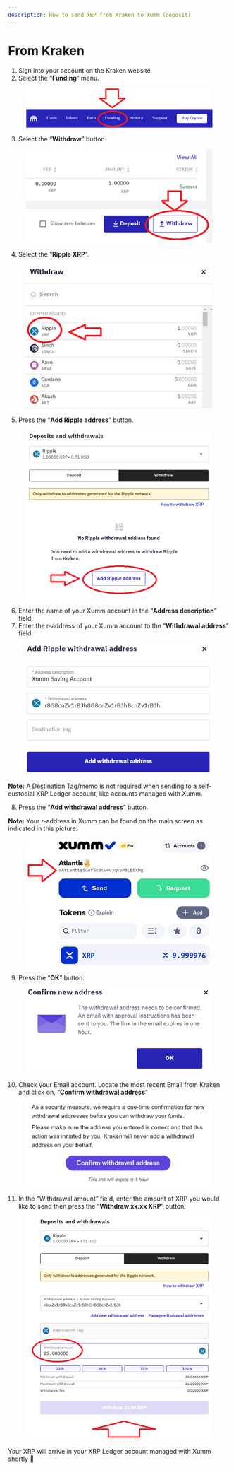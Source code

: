 ```yaml
---
description: How to send XRP from Kraken to Xumm (deposit)
---
```


# From Kraken

1. Sign into your account on the Kraken website.
2. Select the “**Funding**” menu.

<figure><img src="../../.gitbook/assets/Kraken - 1.png" alt=""><figcaption></figcaption></figure>

3. Select the “**Withdraw**” button.

<figure><img src="../../.gitbook/assets/Kraken - 1a.png" alt=""><figcaption></figcaption></figure>

4. Select the “**Ripple XRP**”.

<figure><img src="../../.gitbook/assets/Kraken - 1b.png" alt=""><figcaption></figcaption></figure>

5. Press the “**Add Ripple address**” button.

<figure><img src="../../.gitbook/assets/Kraken - 1c.png" alt=""><figcaption></figcaption></figure>

6. Enter the name of your Xumm account in the “**Address description**” field.
7. Enter the r-address of your Xumm account to the “**Withdrawal address**” field.

<figure><img src="../../.gitbook/assets/Kraken - 1d.png" alt=""><figcaption></figcaption></figure>

**Note:** A Destination Tag/memo is not required when sending to a self-custodial XRP Ledger account, like accounts managed with Xumm.

8. Press the “**Add withdrawal address**” button.

**Note:** Your r-address in Xumm can be found on the main screen as indicated in this picture:

<figure><img src="../../.gitbook/assets/raddress (1).png" alt=""><figcaption></figcaption></figure>

9. Press the “**OK**” button.

<figure><img src="../../.gitbook/assets/Kraken - 1e.png" alt=""><figcaption></figcaption></figure>

10. Check your Email account. Locate the most recent Email from Kraken and click on, “**Confirm withdrawal address**”

<figure><img src="../../.gitbook/assets/Kraken - 1f.png" alt=""><figcaption></figcaption></figure>

11. In the “Withdrawal amount” field, enter the amount of XRP you would like to send then press the “**Withdraw xx.xx XRP**” button.

<figure><img src="../../.gitbook/assets/Kraken - 1g.png" alt=""><figcaption></figcaption></figure>

Your XRP will arrive in your XRP Ledger account managed with Xumm shortly 🎉
